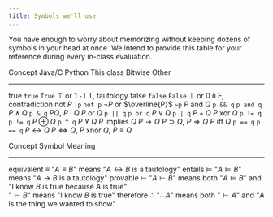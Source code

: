 ```yaml
---
title: Symbols we'll use
...
```


You have enough to worry about memorizing without keeping dozens of symbols in your head at once. We intend to provide this table for your reference during every in-class evaluation.

Concept          Java/C      Python      This class                      Bitwise    Other
--------        --------    --------    ---------------------------     ---------   ------
true            `true`      `True`      $\top$ or $1$                   `-1`        T, tautology
false           `false`     `False`     $\bot$ or $0$                   `0`         F, contradiction
not $P$         `!p`        `not p`     $\lnot P$ or $\overline{P}$     `~p`
$P$ and $Q$     `p && q`    `p and q`   $P \land Q$                     `p & q`     $P Q$, $P \cdot Q$
$P$ or $Q$      `p || q`    `p or q`    $P \lor Q$                      `p | q`     $P + Q$
$P$ xor $Q$     `p != q`    `p != q`    $P \oplus Q$                    `p ^ q`     $P ⊻ Q$
$P$ implies $Q$                         $P \rightarrow Q$                           $P \supset Q$, $P \Rightarrow Q$
$P$ iff $Q$     `p == q`    `p == q`    $P \leftrightarrow Q$                       $P \Leftrightarrow Q$, $P$ xnor $Q$, $P \equiv Q$


Concept          Symbol         Meaning
--------        --------        --------------
equivalent      $\equiv$        "$A \equiv B$" means "$A \leftrightarrow B$ is a tautology"
entails         $\vDash$        "$A \vDash B$" means "$A \rightarrow B$ is a tautology"
provable        $\vdash$        "$A \vdash B$" means both "$A \vDash B$" and "I know $B$ is true because $A$ is true"<br/>"$\vdash B$" means "I know $B$ is true"
therefore       $\therefore$    "$\therefore A$" means both "$\vdash A$" and "$A$ is the thing we wanted to show"


